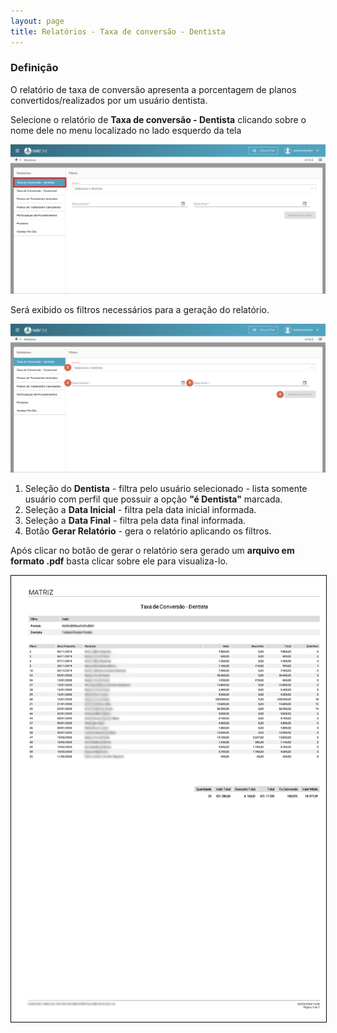 ```yaml
---
layout: page
title: Relatórios - Taxa de conversão - Dentista
---
```


### Definição

O relatório de taxa de conversão apresenta a porcentagem de planos convertidos/realizados por um usuário dentista.

Selecione o relatório de **Taxa de conversão - Dentista** clicando sobre o nome dele no menu localizado no lado esquerdo da tela

<p align="center">
  <img alt="taxa-conversao-dentista-img-1" src="/pages/relatorio/taxa-conversao-dentista/taxa-conversao-dentista-img-1.png" width="800">
</p>

Será exibido os filtros necessários para a geração do relatório.

<p align="center">
  <img alt="taxa-conversao-dentista-img-2" src="/pages/relatorio/taxa-conversao-dentista/taxa-conversao-dentista-img-2.png" width="800">
</p>

1. Seleção do **Dentista** - filtra pelo usuário selecionado - lista somente usuário com perfil que possuir a opção **"é Dentista"** marcada.
2. Seleção a **Data Inicial** - filtra pela data inicial informada.
3. Seleção a **Data Final** - filtra pela data final informada.
4. Botão **Gerar Relatório** - gera o relatório aplicando os filtros.

Após clicar no botão de gerar o relatório sera gerado um **arquivo em formato .pdf** basta clicar sobre ele para visualiza-lo.

<p align="center">
  <img alt="taxa-conversao-dentista-img-3" src="/pages/relatorio/taxa-conversao-dentista/taxa-conversao-dentista-img-3.jpg" width="800" style="border: thin solid #000">
</p>
